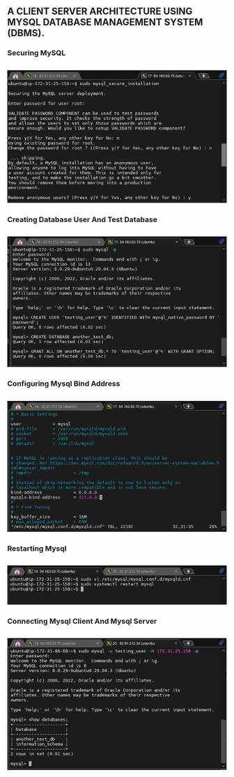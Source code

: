 ## A CLIENT SERVER ARCHITECTURE USING MYSQL DATABASE MANAGEMENT SYSTEM (DBMS).

### Securing MySQL

![](securing-mysql-on-mysql-server.png)
---

### Creating Database User And Test Database

![](creating-database-user-and-another-database.png)
---

### Configuring Mysql Bind Address

![](configuring-mysql-bind-address.png)
---

### Restarting Mysql

![](restarting-mysql.png)
---

### Connecting Mysql Client And Mysql Server

![](mysql_client_showing_mysql_server_database.png)
---